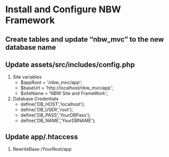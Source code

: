 # Install and Configure NBW Framework

## Create tables and update “nbw_mvc” to the new database name




## Update assets/src/includes/config.php

1. Site variables
	- $appRoot = '/nbw_mvc/app';
	- $baseUrl = 'http://localhost/nbw_mvc/app';
	- $siteName = 'NBW Site and FrameWork';
2. Database Credentials
	- define('DB_HOST','localhost');
	- define('DB_USER','root');
	- define('DB_PASS','YourDBPass');
	- define('DB_NAME','YourDBNAME');


## Update app/.htaccess
1. RewriteBase /YourRoot/app